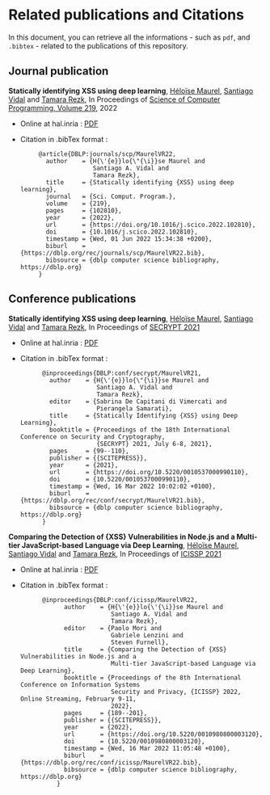  
# Related publications and Citations
In this document, you can retrieve all the informations - such as `pdf`, and `.bibtex` - related to the publications of this repository.
## Journal publication
**Statically identifying XSS using deep learning**, [Héloïse Maurel](https://gitlab.inria.fr/deep-learning-applied-on-web-and-iot-security/), [Santiago Vidal](https://sites.google.com/site/santiagoavidal/) and [Tamara Rezk](https://www-sop.inria.fr/everest/Tamara.Rezk/), In Proceedings of [Science of Computer Programming, Volume 219](https://www.sciencedirect.com/science/article/abs/pii/S0167642322000430), 2022
- Online at hal.inria : [PDF](https://hal.inria.fr/hal-03684437)
- Citation in .bibTex format :

		   @article{DBLP:journals/scp/MaurelVR22,
		     author    = {H{\'{e}}lo{\"{\i}}se Maurel and
		                  Santiago A. Vidal and
		                  Tamara Rezk},
		     title     = {Statically identifying {XSS} using deep learning},
		     journal   = {Sci. Comput. Program.},
		     volume    = {219},
		     pages     = {102810},
		     year      = {2022},
		     url       = {https://doi.org/10.1016/j.scico.2022.102810},
		     doi       = {10.1016/j.scico.2022.102810},
		     timestamp = {Wed, 01 Jun 2022 15:34:38 +0200},
		     biburl    = {https://dblp.org/rec/journals/scp/MaurelVR22.bib},
		     bibsource = {dblp computer science bibliography, https://dblp.org}
		   }
## Conference publications
**Statically identifying XSS using deep learning**, [Héloïse Maurel](https://gitlab.inria.fr/deep-learning-applied-on-web-and-iot-security/), [Santiago Vidal](https://sites.google.com/site/santiagoavidal/) and [Tamara Rezk](https://www-sop.inria.fr/everest/Tamara.Rezk/), In Proceedings of [SECRYPT 2021](https://secrypt.scitevents.org/Home.aspx?y=2021)
- Online at hal.inria : [PDF](https://hal.inria.fr/hal-03273564)
- Citation in .bibTex format :

			@inproceedings{DBLP:conf/secrypt/MaurelVR21,
			  author    = {H{\'{e}}lo{\"{\i}}se Maurel and
			               Santiago A. Vidal and
			               Tamara Rezk},
			  editor    = {Sabrina De Capitani di Vimercati and
			               Pierangela Samarati},
			  title     = {Statically Identifying {XSS} using Deep Learning},
			  booktitle = {Proceedings of the 18th International Conference on Security and Cryptography,
			               {SECRYPT} 2021, July 6-8, 2021},
			  pages     = {99--110},
			  publisher = {{SCITEPRESS}},
			  year      = {2021},
			  url       = {https://doi.org/10.5220/0010537000990110},
			  doi       = {10.5220/0010537000990110},
			  timestamp = {Wed, 16 Mar 2022 10:02:02 +0100},
			  biburl    = {https://dblp.org/rec/conf/secrypt/MaurelVR21.bib},
			  bibsource = {dblp computer science bibliography, https://dblp.org}
			}

 **Comparing the Detection of {XSS} Vulnerabilities in Node.js and a Multi-tier JavaScript-based Language via Deep Learning**, [Héloïse Maurel](https://gitlab.inria.fr/deep-learning-applied-on-web-and-iot-security/), [Santiago Vidal](https://sites.google.com/site/santiagoavidal/) and [Tamara Rezk](https://www-sop.inria.fr/everest/Tamara.Rezk/), In Proceedings of [ICISSP 2021](https://icissp.scitevents.org/?y=2021)
- Online at hal.inria : [PDF](https://hal.inria.fr/hal-03273564)
- Citation in .bibTex format :

			@inproceedings{DBLP:conf/icissp/MaurelVR22,
				  author    = {H{\'{e}}lo{\'{\i}}se Maurel and
				               Santiago A. Vidal and
				               Tamara Rezk},
				  editor    = {Paolo Mori and
				               Gabriele Lenzini and
				               Steven Furnell},
				  title     = {Comparing the Detection of {XSS} Vulnerabilities in Node.js and a
				               Multi-tier JavaScript-based Language via Deep Learning},
				  booktitle = {Proceedings of the 8th International Conference on Information Systems
				               Security and Privacy, {ICISSP} 2022, Online Streaming, February 9-11,
				               2022},
				  pages     = {189--201},
				  publisher = {{SCITEPRESS}},
				  year      = {2022},
				  url       = {https://doi.org/10.5220/0010980800003120},
				  doi       = {10.5220/0010980800003120},
				  timestamp = {Wed, 16 Mar 2022 11:05:48 +0100},
				  biburl    = {https://dblp.org/rec/conf/icissp/MaurelVR22.bib},
				  bibsource = {dblp computer science bibliography, https://dblp.org}
				}

